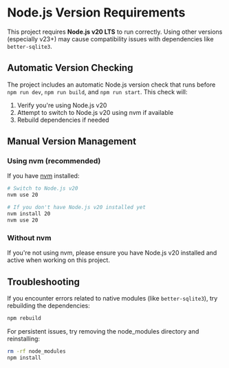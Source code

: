 # Node.js Version Requirements

This project requires **Node.js v20 LTS** to run correctly. Using other versions (especially v23+) may cause compatibility issues with dependencies like `better-sqlite3`.

## Automatic Version Checking

The project includes an automatic Node.js version check that runs before `npm run dev`, `npm run build`, and `npm run start`. This check will:

1. Verify you're using Node.js v20
2. Attempt to switch to Node.js v20 using nvm if available
3. Rebuild dependencies if needed

## Manual Version Management

### Using nvm (recommended)

If you have [nvm](https://github.com/nvm-sh/nvm) installed:

```bash
# Switch to Node.js v20
nvm use 20

# If you don't have Node.js v20 installed yet
nvm install 20
nvm use 20
```

### Without nvm

If you're not using nvm, please ensure you have Node.js v20 installed and active when working on this project.

## Troubleshooting

If you encounter errors related to native modules (like `better-sqlite3`), try rebuilding the dependencies:

```bash
npm rebuild
```

For persistent issues, try removing the node_modules directory and reinstalling:

```bash
rm -rf node_modules
npm install
``` 